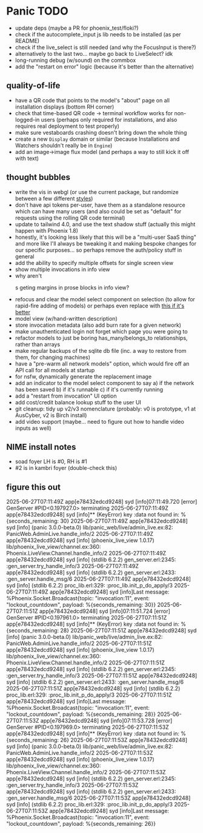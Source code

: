 # Panic TODO

- update deps (maybe a PR for phoenix_test/floki?)
- check if the autocomplete_input js lib needs to be installed (as per README)
- check if the live_select is still needed (and why the FocusInput is there?)
- alternatively to the last two... maybe go back to LiveSelect? idk
- long-running debug (w/sound) on the commbox
- add the "restart on error" logic (because it's better than the alternative)

## quality-of-life

- have a QR code that points to the model's "about" page on all installation
  displays (bottom RH corner)
- check that time-based QR code -> terminal workflow works for non-logged-in
  users (perhaps only required for installations, and also requires real
  deployment to test properly)
- make sure vestaboards crashing doesn't bring down the whole thing
- create a new `Display` domain or similar (because Installations and Watchers
  shouldn't really be in `Engine`)
- add an image->image flux model (and perhaps a way to still kick it off with
  text)

## thought bubbles

- write the vis in webgl (or use the current package, but randomize between a
  few different [styles](https://audiomotion.dev/demo/))
- don't have api tokens per-user, have them as a standalone resource which can
  have many users (and also could be set as "default" for requests using the
  rolling QR code terminal)
- update to tailwind 4.0, and use the text shadow stuff (actually this might
  happen with Phoenix 1.8)
- honestly, it's looking less likely that this will be a "multi-user SaaS thing"
  and more like I'll always be tweaking it and making bespoke changes for our
  specific purposes... so perhaps remove the auth/policy stuff in general
- add the ability to specify multiple offsets for single screen view
- show multiple invocations in info view
- why aren't <p>s geting margins in prose blocks in info view?
- refocus and clear the model select component on selection (to allow for
  rapid-fire adding of models) or perhaps even replace with
  [this if it's better](https://hexdocs.pm/autocomplete_input/readme.html)
- model view (w/hand-written description)
- store invocation metadata (also add burn rate for a given network)
- make unauthenticated login not forget which page you were going to
- refactor models to just be boring has_many/belongs_to relationships, rather
  than arrays
- make regular backups of the sqlite db file (inc. a way to restore from them,
  for changing machines)
- have a "pre-warm all network models" option, which would fire off an API call
  for all models at startup
- for nsfw, dynamically generate the replacement image
- add an indicator to the model select component to say a) if the network has
  been saved b) if it's runnable c) if it's currently running
- add a "restart from invocation" UI option
- add cost/credit balance lookup stuff to the user UI
- git cleanup: tidy up v2/v3 nomenclature (probably: v0 is prototype, v1 at
  AusCyber, v2 is Birch install)
- add video support (maybe... need to figure out how to handle video inputs as
  well)

## NIME install notes

- soad foyer LH is #0, RH is #1
- #2 is in kambri foyer (double-check this)

## figure this out

2025-06-27T07:11:49Z app[e78432edcd9248] syd [info]07:11:49.720 [error]
GenServer #PID<0.197927.0> terminating 2025-06-27T07:11:49Z app[e78432edcd9248]
syd [info]** (KeyError) key :data not found in: %{seconds_remaining: 30}
2025-06-27T07:11:49Z app[e78432edcd9248] syd [info] (panic 3.0.0-beta.0)
lib/panic_web/live/admin_live.ex:82: PanicWeb.AdminLive.handle_info/2
2025-06-27T07:11:49Z app[e78432edcd9248] syd [info] (phoenix_live_view 1.0.17)
lib/phoenix_live_view/channel.ex:360: Phoenix.LiveView.Channel.handle_info/2
2025-06-27T07:11:49Z app[e78432edcd9248] syd [info] (stdlib 6.2.2)
gen_server.erl:2345: :gen_server.try_handle_info/3 2025-06-27T07:11:49Z
app[e78432edcd9248] syd [info] (stdlib 6.2.2) gen_server.erl:2433:
:gen_server.handle_msg/6 2025-06-27T07:11:49Z app[e78432edcd9248] syd [info]
(stdlib 6.2.2) proc_lib.erl:329: :proc_lib.init_p_do_apply/3
2025-06-27T07:11:49Z app[e78432edcd9248] syd [info]Last message:
%Phoenix.Socket.Broadcast{topic: "invocation:11", event: "lockout_countdown",
payload: %{seconds_remaining: 30}} 2025-06-27T07:11:51Z app[e78432edcd9248] syd
[info]07:11:51.724 [error] GenServer #PID<0.197961.0> terminating
2025-06-27T07:11:51Z app[e78432edcd9248] syd [info]** (KeyError) key :data not
found in: %{seconds_remaining: 28} 2025-06-27T07:11:51Z app[e78432edcd9248] syd
[info] (panic 3.0.0-beta.0) lib/panic_web/live/admin_live.ex:82:
PanicWeb.AdminLive.handle_info/2 2025-06-27T07:11:51Z app[e78432edcd9248] syd
[info] (phoenix_live_view 1.0.17) lib/phoenix_live_view/channel.ex:360:
Phoenix.LiveView.Channel.handle_info/2 2025-06-27T07:11:51Z app[e78432edcd9248]
syd [info] (stdlib 6.2.2) gen_server.erl:2345: :gen_server.try_handle_info/3
2025-06-27T07:11:51Z app[e78432edcd9248] syd [info] (stdlib 6.2.2)
gen_server.erl:2433: :gen_server.handle_msg/6 2025-06-27T07:11:51Z
app[e78432edcd9248] syd [info] (stdlib 6.2.2) proc_lib.erl:329:
:proc_lib.init_p_do_apply/3 2025-06-27T07:11:51Z app[e78432edcd9248] syd
[info]Last message: %Phoenix.Socket.Broadcast{topic: "invocation:11", event:
"lockout_countdown", payload: %{seconds_remaining: 28}} 2025-06-27T07:11:53Z
app[e78432edcd9248] syd [info]07:11:53.728 [error] GenServer #PID<0.197969.0>
terminating 2025-06-27T07:11:53Z app[e78432edcd9248] syd [info]\*\* (KeyError)
key :data not found in: %{seconds_remaining: 26} 2025-06-27T07:11:53Z
app[e78432edcd9248] syd [info] (panic 3.0.0-beta.0)
lib/panic_web/live/admin_live.ex:82: PanicWeb.AdminLive.handle_info/2
2025-06-27T07:11:53Z app[e78432edcd9248] syd [info] (phoenix_live_view 1.0.17)
lib/phoenix_live_view/channel.ex:360: Phoenix.LiveView.Channel.handle_info/2
2025-06-27T07:11:53Z app[e78432edcd9248] syd [info] (stdlib 6.2.2)
gen_server.erl:2345: :gen_server.try_handle_info/3 2025-06-27T07:11:53Z
app[e78432edcd9248] syd [info] (stdlib 6.2.2) gen_server.erl:2433:
:gen_server.handle_msg/6 2025-06-27T07:11:53Z app[e78432edcd9248] syd [info]
(stdlib 6.2.2) proc_lib.erl:329: :proc_lib.init_p_do_apply/3
2025-06-27T07:11:53Z app[e78432edcd9248] syd [info]Last message:
%Phoenix.Socket.Broadcast{topic: "invocation:11", event: "lockout_countdown",
payload: %{seconds_remaining: 26}}
